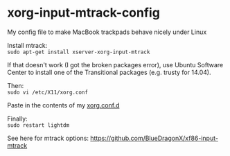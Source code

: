 # xorg-input-mtrack-config
My config file to make MacBook trackpads behave nicely under Linux


Install mtrack:  
`sudo apt-get install xserver-xorg-input-mtrack`
 
If that doesn't work (I got the broken packages error), use Ubuntu Software Center to install one of the Transitional packages (e.g. trusty for 14.04).

Then:  
`sudo vi /etc/X11/xorg.conf`

Paste in the contents of my [xorg.conf.d](https://raw.githubusercontent.com/JimSangwine/xorg-input-mtrack-config/master/xorg.conf.d)

Finally:  
`sudo restart lightdm`

See here for mtrack options: https://github.com/BlueDragonX/xf86-input-mtrack 
